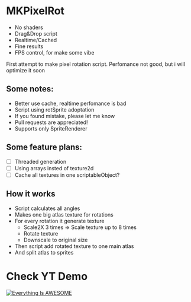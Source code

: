 # MKPixelRot
- No shaders
- Drag&Drop script
- Realtime/Cached
- Fine results
- FPS control, for make some vibe

First attempt to make pixel rotation script. Perfomance not good, but i will optimize it soon

## Some notes:
- Better use cache, realtime perfomance is bad
- Script using rotSprite adoptation 
- If you found mistake, please let me know
- Pull requests are appreciated!
- Supports only SpriteRenderer

## Some feature plans:
- [ ] Threaded generation
- [ ] Using arrays insted of texture2d
- [ ] Cache all textures in one scriptableObject? 
      
## How it works
- Script calculates all angles
- Makes one big atlas texture for rotations
- For every rotation it generate texture
  - Scale2X 3 times => Scale texture up to 8 times
  - Rotate texture
  - Downscale to original size
- Then script add rotated texture to one main atlas
- And split atlas to sprites


# Check YT Demo

[![Everything Is AWESOME](https://i.imgur.com/emlDe7J.png)](https://www.youtube.com/watch?v=l8ct4Z0CiEw "Check demo video")
